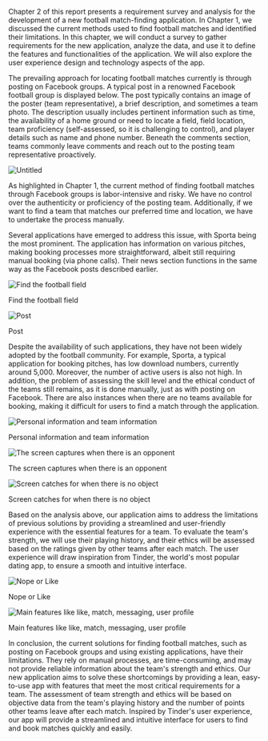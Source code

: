 Chapter 2 of this report presents a requirement survey and analysis for the development of a new football match-finding application. In Chapter 1, we discussed the current methods used to find football matches and identified their limitations. In this chapter, we will conduct a survey to gather requirements for the new application, analyze the data, and use it to define the features and functionalities of the application. We will also explore the user experience design and technology aspects of the app.

The prevailing approach for locating football matches currently is through posting on Facebook groups. A typical post in a renowned Facebook football group is displayed below. The post typically contains an image of the poster (team representative), a brief description, and sometimes a team photo. The description usually includes pertinent information such as time, the availability of a home ground or need to locate a field, field location, team proficiency (self-assessed, so it is challenging to control), and player details such as name and phone number. Beneath the comments section, teams commonly leave comments and reach out to the posting team representative proactively.

![Untitled](2.1.facebook-post.png)

As highlighted in Chapter 1, the current method of finding football matches through Facebook groups is labor-intensive and risky. We have no control over the authenticity or proficiency of the posting team. Additionally, if we want to find a team that matches our preferred time and location, we have to undertake the process manually.

Several applications have emerged to address this issue, with Sporta being the most prominent. The application has information on various pitches, making booking processes more straightforward, albeit still requiring manual booking (via phone calls). Their news section functions in the same way as the Facebook posts described earlier.

![Find the football field](2.1.sporta-1.jpg)

Find the football field

![Post](2.1.sporta-2.jpg)

Post

Despite the availability of such applications, they have not been widely adopted by the football community. For example, Sporta, a typical application for booking pitches, has low download numbers, currently around 5,000. Moreover, the number of active users is also not high. In addition, the problem of assessing the skill level and the ethical conduct of the teams still remains, as it is done manually, just as with posting on Facebook. There are also instances when there are no teams available for booking, making it difficult for users to find a match through the application.

![Personal information and team information](2.1.sporta-3.jpg)

Personal information and team information

![The screen captures when there is an opponent](2.1.sporta-4.jpg)

The screen captures when there is an opponent

![Screen catches for when there is no object](2.1.sporta-5.jpg)

Screen catches for when there is no object

Based on the analysis above, our application aims to address the limitations of previous solutions by providing a streamlined and user-friendly experience with the essential features for a team. To evaluate the team's strength, we will use their playing history, and their ethics will be assessed based on the ratings given by other teams after each match. The user experience will draw inspiration from Tinder, the world's most popular dating app, to ensure a smooth and intuitive interface.

![Nope or Like](2.1.tinder-1.png)

Nope or Like

![Main features like like, match, messaging, user profile](2.1.tinder-2.png)

Main features like like, match, messaging, user profile

In conclusion, the current solutions for finding football matches, such as posting on Facebook groups and using existing applications, have their limitations. They rely on manual processes, are time-consuming, and may not provide reliable information about the team's strength and ethics. Our new application aims to solve these shortcomings by providing a lean, easy-to-use app with features that meet the most critical requirements for a team. The assessment of team strength and ethics will be based on objective data from the team's playing history and the number of points other teams leave after each match. Inspired by Tinder's user experience, our app will provide a streamlined and intuitive interface for users to find and book matches quickly and easily.
